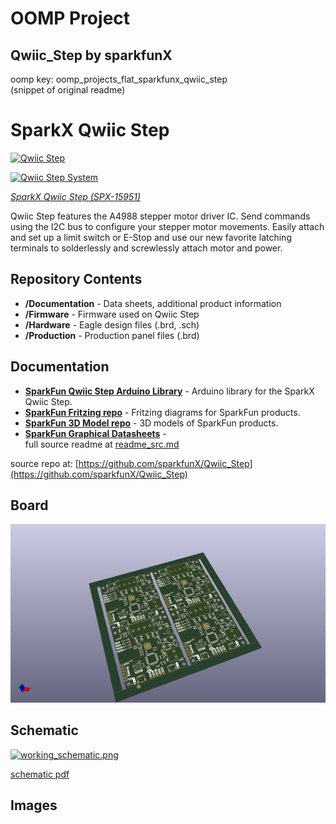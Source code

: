 # OOMP Project  
## Qwiic_Step  by sparkfunX  
  
oomp key: oomp_projects_flat_sparkfunx_qwiic_step  
(snippet of original readme)  
  
SparkX Qwiic Step  
========================================  
  
[![Qwiic Step](https://cdn.sparkfun.com/assets/parts/1/4/5/9/9/15951-Qwiic_Step-01.jpg)](https://cdn.sparkfun.com/assets/parts/1/4/5/9/9/15951-Qwiic_Step-01.jpg)  
  
[![Qwiic Step System](https://cdn.sparkfun.com/assets/parts/1/4/5/9/9/15951-Qwiic_Step-05.jpg)](https://cdn.sparkfun.com/assets/parts/1/4/5/9/9/15951-Qwiic_Step-05.jpg)  
  
[*SparkX Qwiic Step (SPX-15951)*](https://www.sparkfun.com/products/15951)  
  
Qwiic Step features the A4988 stepper motor driver IC. Send commands using the I2C bus to configure your stepper motor movements. Easily attach and set up a limit switch or E-Stop and use our new favorite latching terminals to solderlessly and screwlessly attach motor and power.  
  
Repository Contents  
-------------------  
  
* **/Documentation** - Data sheets, additional product information  
* **/Firmware** - Firmware used on Qwiic Step  
* **/Hardware** - Eagle design files (.brd, .sch)  
* **/Production** - Production panel files (.brd)  
  
Documentation  
--------------  
* **[SparkFun Qwiic Step Arduino Library](https://github.com/sparkfun/SparkFun_Qwiic_Step_Arduino_Library)** - Arduino library for the SparkX Qwiic Step.  
* **[SparkFun Fritzing repo](https://github.com/sparkfun/Fritzing_Parts)** - Fritzing diagrams for SparkFun products.  
* **[SparkFun 3D Model repo](https://github.com/sparkfun/3D_Models)** - 3D models of SparkFun products.   
* **[SparkFun Graphical Datasheets](https://github.com/sparkfun/Graphical_Datasheets)** -  
  full source readme at [readme_src.md](readme_src.md)  
  
source repo at: [https://github.com/sparkfunX/Qwiic_Step](https://github.com/sparkfunX/Qwiic_Step)  
## Board  
  
[![working_3d.png](working_3d_600.png)](working_3d.png)  
## Schematic  
  
[![working_schematic.png](working_schematic_600.png)](working_schematic.png)  
  
[schematic pdf](working_schematic.pdf)  
## Images  
